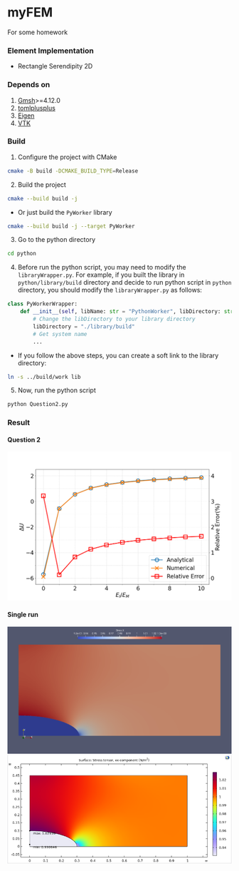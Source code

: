 # myFEM
For some homework

### Element Implementation
- Rectangle Serendipity 2D

### Depends on
1. [Gmsh](https://gmsh.info/)>=4.12.0
2. [tomlplusplus](https://github.com/marzer/tomlplusplus)
3. [Eigen](https://eigen.tuxfamily.org/)
4. [VTK](https://vtk.org/)

### Build
1. Configure the project with CMake
```bash
cmake -B build -DCMAKE_BUILD_TYPE=Release
```
2. Build the project
```bash
cmake --build build -j
```
- Or just build the `PyWorker` library
```bash
cmake --build build -j --target PyWorker
```
3. Go to the python directory
```bash
cd python
```
4. Before run the python script, you may need to modify the `libraryWrapper.py`. For example, if you built the library in `python/library/build` directory and decide to run python script in `python` directory, you should modify the `libraryWrapper.py` as follows:
```python
class PyWorkerWrapper:
    def __init__(self, libName: str = "PythonWorker", libDirectory: str = "./lib"):
        # Change the libDirectory to your library directory
        libDirectory = "./library/build"
        # Get system name
        ...
```
- If you follow the above steps, you can create a soft link to the library directory:
```bash
ln -s ../build/work lib
```
5. Now, run the python script
```bash
python Question2.py
```

### Result
#### Question 2
![This Project](image/Question2.png)
#### Single run
![This Project](image/StressXX.png)
![COMSOL](image/COMSOL_StressXX.png)

